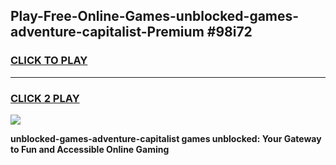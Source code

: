 
## Play-Free-Online-Games-unblocked-games-adventure-capitalist-Premium #98i72
<h3>
<a href="https://premium.freeplayer.one?title=unblocked-games-adventure-capitalist&ref=8M">CLICK TO PLAY</a></h3>
<hr>

<h3>
<a href="https://premium.freeplayer.one?title=unblocked-games-adventure-capitalist&ref=8M">CLICK 2 PLAY</a>
  
</h3>

<a href="https://premium.freeplayer.one?title=unblocked-games-adventure-capitalist&ref=8M"><img src="https://clearcache.store/games.png"></a>


**unblocked-games-adventure-capitalist games unblocked: Your Gateway to Fun and Accessible Online Gaming**
